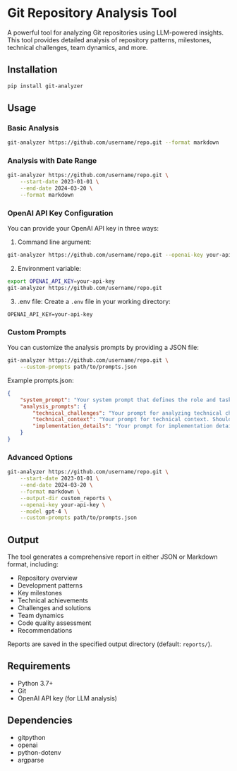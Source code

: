 # Git Repository Analysis Tool

A powerful tool for analyzing Git repositories using LLM-powered insights. This tool provides detailed analysis of repository patterns, milestones, technical challenges, team dynamics, and more.

## Installation

```bash
pip install git-analyzer
```

## Usage

### Basic Analysis

```bash
git-analyzer https://github.com/username/repo.git --format markdown
```

### Analysis with Date Range

```bash
git-analyzer https://github.com/username/repo.git \
    --start-date 2023-01-01 \
    --end-date 2024-03-20 \
    --format markdown
```

### OpenAI API Key Configuration

You can provide your OpenAI API key in three ways:

1. Command line argument:
```bash
git-analyzer https://github.com/username/repo.git --openai-key your-api-key
```

2. Environment variable:
```bash
export OPENAI_API_KEY=your-api-key
git-analyzer https://github.com/username/repo.git
```

3. .env file:
Create a `.env` file in your working directory:
```
OPENAI_API_KEY=your-api-key
```

### Custom Prompts

You can customize the analysis prompts by providing a JSON file:

```bash
git-analyzer https://github.com/username/repo.git \
    --custom-prompts path/to/prompts.json
```

Example prompts.json:
```json
{
    "system_prompt": "Your system prompt that defines the role and task of the AI analyst",
    "analysis_prompts": {
        "technical_challenges": "Your prompt for analyzing technical challenges. Should include structure for:\n- Challenge description\n- Technical difficulties\n- Solution attempts\n- Current status",
        "technical_context": "Your prompt for technical context. Should include sections for:\n- Project Overview\n- Technical Infrastructure\n- Development Approach",
        "implementation_details": "Your prompt for implementation details. Should include sections for:\n- Code architecture\n- Technical implementations\n- Performance and security measures"
    }
}
```

### Advanced Options

```bash
git-analyzer https://github.com/username/repo.git \
    --start-date 2023-01-01 \
    --end-date 2024-03-20 \
    --format markdown \
    --output-dir custom_reports \
    --openai-key your-api-key \
    --model gpt-4 \
    --custom-prompts path/to/prompts.json
```

## Output

The tool generates a comprehensive report in either JSON or Markdown format, including:

- Repository overview
- Development patterns
- Key milestones
- Technical achievements
- Challenges and solutions
- Team dynamics
- Code quality assessment
- Recommendations

Reports are saved in the specified output directory (default: `reports/`).

## Requirements

- Python 3.7+
- Git
- OpenAI API key (for LLM analysis)

## Dependencies

- gitpython
- openai
- python-dotenv
- argparse